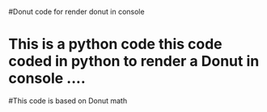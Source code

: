 #Donut code for render donut in console 
# This is a python code this code coded in python to render a Donut in console ....
#This code is based on Donut math
